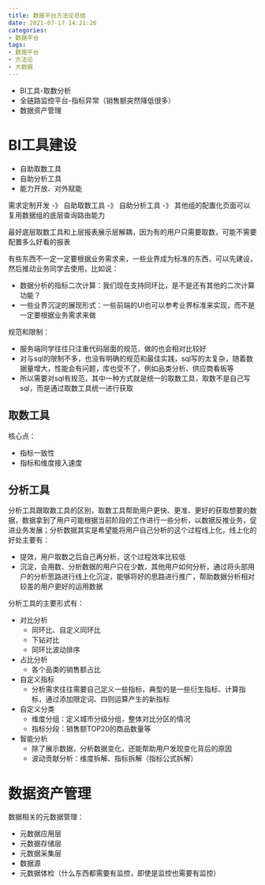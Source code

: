 ```yaml
---
title: 数据平台方法论总结
date: 2021-07-17 14:21:26
categories:
- 数据平台
tags:
- 数据平台
- 方法论
- 大数据
---
```


- BI工具-取数分析
- 全链路监控平台-指标异常（销售额突然降低很多）
- 数据资产管理

# BI工具建设

- 自助取数工具
- 自助分析工具
- 能力开放、对外赋能

需求定制开发 -》 自助取数工具 -》 自助分析工具 -》 其他组的配置化页面可以复用数据组的底层查询路由能力

最好底层取数工具和上层报表展示层解耦，因为有的用户只需要取数，可能不需要配置多么好看的报表

有些东西不一定一定要根据业务需求来，一些业界成为标准的东西，可以先建设，然后推动业务同学去使用，比如说：

- 数据分析的指标二次计算：我们现在支持同环比，是不是还有其他的二次计算功能？
- 一些业界沉淀的展现形式：一些前端的UI也可以参考业界标准来实现，而不是一定要根据业务需求来做

规范和限制：

- 服务端同学往往只注重代码层面的规范，做的也会相对比较好
- 对与sql的限制不多，也没有明确的规范和最佳实践，sql写的太复杂，随着数据量增大，性能会有问题，库也受不了，例如品类分析、供应商看板等
- 所以需要对sql有规范，其中一种方式就是统一的取数工具，取数不是自己写sql，而是通过取数工具统一进行获取

## 取数工具

核心点：

- 指标一致性
- 指标和维度接入速度

## 分析工具

分析工具跟取数工具的区别，取数工具帮助用户更快、更准、更好的获取想要的数据，数据拿到了用户可能根据当前阶段的工作进行一些分析，以数据反推业务，促进业务发展；分析数据其实是希望能将用户自己分析的这个过程线上化，线上化的好处主要有：

- 提效，用户取数之后自己再分析，这个过程效率比较低
- 沉淀，会用数、分析数据的用户只在少数，其他用户如何分析，通过将头部用户的分析思路进行线上化沉淀，能够将好的思路进行推广，帮助数据分析相对较差的用户更好的运用数据

分析工具的主要形式有：

- 对比分析
  - 同环比、自定义同环比
  - 下钻对比
  - 同环比波动排序
- 占比分析
  - 各个品类的销售额占比
- 自定义指标
  - 分析需求往往需要自己定义一些指标，典型的是一些衍生指标、计算指标，通过添加限定词、四则运算产生的新指标
- 自定义分类
  - 维度分组：定义城市分级分组，整体对比分区的情况
  - 指标分段：销售额TOP20的商品数量等
- 智能分析
  - 除了展示数据，分析数据变化，还能帮助用户发现变化背后的原因
  - 波动贡献分析：维度拆解、指标拆解（指标公式拆解）

# 数据资产管理

数据相关的元数据管理：

- 元数据应用层
- 元数据存储层
- 元数据采集层
- 数据源
- 元数据体检（什么东西都需要有监控，即使是监控也需要有监控）
